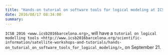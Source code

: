 ```yaml
---
title: "Hands-on tutorial on software tools for logical modeling at ICSB 2016"
date: 2016/08/17 08:34:00
summary: 
---
```

`ICSB 2016 <www.icsb2016barcelona.org>`_ will have a `tutorial on logical modelling tools
<http://www.icsb2016barcelona.org/scientific-information/satellite-workshops-and-tutorials/hands-on_tutorial_on_software_tools_for_logical_modeling/>`_
on September 21.

